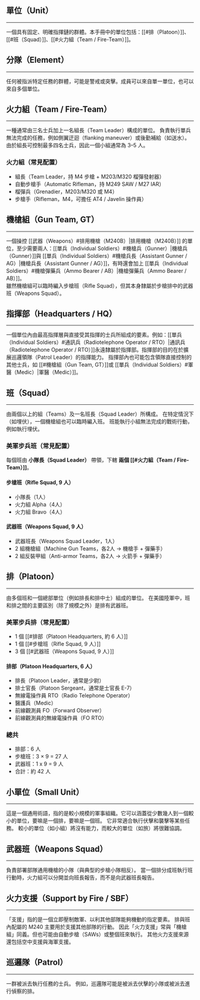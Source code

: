 ## 單位（Unit）
---
一個具有固定、明確指揮鏈的群體。本手冊中的單位包括：[[#排（Platoon）]]、[[#班（Squad）]]、[[#火力組（Team / Fire-Team）]]。

## 分隊（Element）
---
任何被指派特定任務的群體，可能是警戒或突擊。成員可以來自單一單位，也可以來自多個單位。

## 火力組（Team / Fire-Team）
---
一種通常由三名士兵加上一名組長（Team Leader）構成的單位。  負責執行單兵無法完成的任務，例如側翼迂迴（flanking maneuver）或後勤補給（如送水）。  由於組長可控制最多四名士兵，因此一個小組通常為 3–5 人。
### 火力組（常見配置）
- 組長（Team Leader，持 M4 步槍 + M203/M320 榴彈發射器）
- 自動步槍手（Automatic Rifleman，持 M249 SAW / M27 IAR）
- 榴彈兵（Grenadier，M203/M320 或 M4）
- 步槍手（Rifleman，M4，可擔任 AT4 / Javelin 操作員）

## 機槍組（Gun Team, GT）
---
一個操控 [[武器（Weapons）#排用機槍（M240B）|排用機槍（M240B）]] 的單位，至少需要兩人：[[單兵（Individual Soldiers）#機槍兵（Gunner）|機槍兵（Gunner）]]與 [[單兵（Individual Soldiers）#機槍兵長（Assistant Gunner / AG）|機槍兵長（Assistant Gunner / AG）]]，有時還會加上 [[單兵（Individual Soldiers）#機槍彈藥兵（Ammo Bearer / AB）|機槍彈藥兵（Ammo Bearer / AB）]]。  
雖然機槍組可以臨時編入步槍班（Rifle Squad），但其本身隸屬於步槍排中的武器班（Weapons Squad）。

## 指揮部（Headquarters / HQ）
---
一個單位內由最高指揮層與直接受其指揮的士兵所組成的要素。例如：[[單兵（Individual Soldiers）#通訊兵（Radiotelephone Operator / RTO）|通訊兵（Radiotelephone Operator / RTO）]]永遠隸屬於指揮部。指揮部的目的在於擴展巡邏領隊（Patrol Leader）的指揮能力。  指揮部內也可能包含領隊直接控制的其他士兵，如 [[#機槍組（Gun Team, GT）]]或 [[單兵（Individual Soldiers）#軍醫（Medic）|軍醫（Medic）]]。

## 班（Squad）
---
由兩個以上的組（Teams）及一名班長（Squad Leader）所構成。 在特定情況下（如埋伏），一個機槍組也可以臨時編入班。 班能執行小組無法完成的戰術行動，例如執行埋伏。
### 美軍步兵班（常見配置）
每個班由 **小隊長（Squad Leader）** 帶領，下轄 **兩個 [[#火力組（Team / Fire-Team）]]**。
#### 步槍班（Rifle Squad, 9 人）
- 小隊長（1人）
- 火力組 Alpha（4人）
- 火力組 Bravo（4人）
#### 武器班（Weapons Squad, 9 人）
- 武器班長（Weapons Squad Leader，1人）
- 2 組機槍組（Machine Gun Teams，各2人 → 機槍手 + 彈藥手）
- 2 組反裝甲組（Anti-armor Teams，各2人 → 火箭手 + 彈藥手）

## 排（Platoon）
---
由多個班和一個總部單位（例如排長和排中士）組成的單位。 在美國陸軍中，班和排之間的主要區別（除了規模之外）是排有武器班。 
### 美軍步兵排（常見配置）
- 1 個 [[#排部（Platoon Headquarters, 約 6 人）]]
- 1 個 [[#步槍班（Rifle Squad, 9 人）]]
- 3 個 [[#武器班（Weapons Squad, 9 人）]]
#### 排部（Platoon Headquarters, 6 人）
- 排長（Platoon Leader，通常是少尉）
- 排士官長（Platoon Sergeant，通常是士官長 E-7）
- 無線電操作員 RTO（Radio Telephone Operator）
- 醫護兵（Medic）
- 前線觀測員 FO（Forward Observer）
- 前線觀測員的無線電操作員（FO RTO）
### 總共
- 排部：6 人
- 步槍班：3 × 9 = 27 人
- 武器班：1 x 9 = 9 人
- 合計：約 42 人

## 小單位（Small Unit）
---
這是一個通用術語，指的是較小規模的軍事組織。它可以涵蓋從少數幾人到一個較小的單位，要嘛是一個排，要嘛是一個班。 它非常適合執行伏擊和襲擊等某些任務。 較小的單位（如小組）將沒有能力，而較大的單位（如旅）將很難協調。

## 武器班（Weapons Squad）
---
負責部署部隊通用機槍的小隊（與典型的步槍小隊相反）。 當一個排分成班執行班行動時，火力組可以分開並向班長報告，而不是向武器班長報告。

## 火力支援（Support by Fire / SBF）
---
「支援」指的是一個立即壓制敵軍、以利其他部隊能夠機動的指定要素。  排與班內配屬的 M240 主要用於支援其他部隊的行動。  因此「火力支援」常與「機槍組」同義。但也可能由自動步槍（SAWs）或整個班來執行。  其他火力支援來源還包括空中支援與海軍支援。

## 巡邏隊（Patrol）
---
一群被派去執行任務的士兵。 例如，巡邏隊可能是被派去伏擊的小隊或被派去進行偵察的排。

